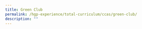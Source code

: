 ```yaml
---
title: Green Club
permalink: /hgp-experience/total-curriculum/ccas/green-club/
description: ""
---
```

